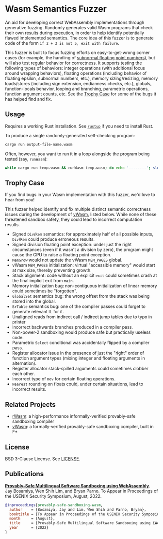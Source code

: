 # Wasm Semantics Fuzzer

An aid for developing correct WebAssembly implementations through
generative fuzzing. Randomly generates valid Wasm programs that check
their own results during execution, in order to help identify
potentially flawed implemented semantics. The core idea of this fuzzer
is to generate code of the form `if 2 + 3 is not 5, exit with
failure`.

This fuzzer is built to focus fuzzing efforts on easy-to-get-wrong
corner cases (for example, the handling of [subnormal floating point
numbers](https://en.wikipedia.org/wiki/Subnormal_number)), but will
also test regular behavior for correctness. It supports testing the
following types of behaviors: integer operations (with additional
focus around wrapping behaviors), floating operations (including
behavior of floating epsilon, subnormal numbers, etc.), memory
sizing/resizing, memory loads/stores (including sign extension,
endianness checks, etc.), globals, function-locals behavior, looping
and branching, parametric operations, function argument counts,
etc. See the [Trophy Case](#trophy-case) for some of the bugs it has
helped find and fix.

## Usage

Requires a working Rust installation. See
[`rustup`](https://rustup.rs/) if you need to install Rust.

To produce a single randomly-generated self-checking program:
```sh
cargo run output-file-name.wasm
```

Often, however, you want to run it in a loop alongside the program
being tested (say, `runWasm`):

```sh
while cargo run temp.wasm && runWasm temp.wasm; do echo '--------'; sleep 0.1; done
```

## Trophy Case

If you find bugs in your Wasm implementation with this fuzzer, we'd
love to hear from you!

This fuzzer helped identify and fix multiple distinct semantic
correctness issues during the development of
[vWasm](https://github.com/secure-foundations/vWasm), listed
below. While none of these threatened sandbox safety, they could lead
to incorrect computation results.

+ Signed `Div`/`Rem` semantics: for approximately half of all possible
  inputs, `Div`/`Rem` could produce erroneous results.
+ Signed division floating point exception: under just the right
  circumstances (even if it wasn't a division by zero), the program
  might cause the CPU to raise a floating point exception.
+ `MemGrow` would not update the vWasm `MEM_PAGES` global.
+ vWasm `MEM_PAGES` initialization: virtual "accessible memory" would
  start at max size, thereby preventing growth.
+ Stack alignment: code without an explicit `exit` could sometimes
  crash at the final implicit exit from `main`.
+ Memory initialization bug: non-contiguous initialization of linear
  memory could sometimes be "forgotten".
+ `GlobalSet` semantics bug: the wrong offset from the stack was being
  stored into the global.
+ `BrTable` semantics bug: one of the compiler passes could forget to
  generate relevant IL for it.
+ Unaligned reads from indirect call / indirect jump tables due to
  typo in printer
+ Incorrect backwards branches produced in a compiler pass.
+ Non-power-2 sandboxing would produce safe but practically useless
  code.
+ Parametric `Select` conditional was accidentally flipped by a
  compiler pass.
+ Register allocator issue in the presence of just the "right" order
  of function argument types (mixing integer and floating arguments in
  alternation).
+ Register allocator stack-spilled arguments could sometimes clobber
  each other.
+ Incorrect type of `mov` for certain floating operations.
+ `Nearest` rounding on floats could, under certain situations, lead
  to incorrect results.

## Related Projects

+ [rWasm](https://github.com/secure-foundations/rWasm): a
  high-performance informally-verified provably-safe sandboxing
  compiler
+ [vWasm](https://github.com/secure-foundations/vWasm): a
  formally-verified provably-safe sandboxing compiler, built in F*

## License

BSD 3-Clause License. See [LICENSE](./LICENSE).

## Publications

[**Provably-Safe Multilingual Software Sandboxing using
WebAssembly**](https://www.usenix.org/conference/usenixsecurity22/presentation/bosamiya).
Jay Bosamiya, Wen Shih Lim, and Bryan Parno. To Appear in Proceedings
of the USENIX Security Symposium, August, 2022.

```bibtex
@inproceedings{provably-safe-sandboxing-wasm,
  author    = {Bosamiya, Jay and Lim, Wen Shih and Parno, Bryan},
  booktitle = {To Appear in Proceedings of the USENIX Security Symposium},
  month     = {August},
  title     = {Provably-Safe Multilingual Software Sandboxing using {WebAssembly}},
  year      = {2022}
}
```
